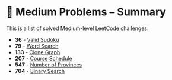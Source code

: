 # 🧩 Medium Problems – Summary

This is a list of solved Medium-level LeetCode challenges:

-  **36** - [Valid Sudoku](solutions/0036_valid_sudoku/solution.py)
-  **79** - [Word Search](solutions/0079_word_search/solution.py)
-  **133** - [Clone Graph](solutions/0133_clone_graph/Solution.java)
-  **207** - [Course Schedule](solutions/0207_course_schedule/Solution.java)
-  **547** - [Number of Provinces](solutions/0547_number_of_provinces/Solution.java)
-  **704** - [Binary Search](solutions/0704_binary_search/solution.py)
